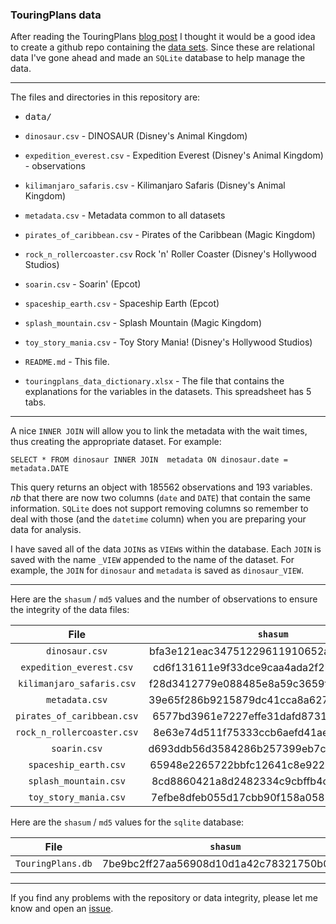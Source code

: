 ### TouringPlans data

After reading the TouringPlans [blog post](https://blog.touringplans.com/2018/06/25/disney-world-wait-times-available-for-data-science-and-machine-learning/) I thought it would be a good idea to create a github repo containing the [data sets](https://touringplans.com/walt-disney-world/crowd-calendar#DataSets). Since these are relational data I've gone ahead and made an `SQLite` database to help manage the data.


---

The files and directories in this repository are:

-   <kbd>data/</kdb>
  - `dinosaur.csv` - DINOSAUR (Disney's Animal Kingdom)
  - `expedition_everest.csv` - Expedition Everest (Disney's Animal Kingdom) -  observations
  - `kilimanjaro_safaris.csv` - Kilimanjaro Safaris (Disney's Animal Kingdom)
  - `metadata.csv` - Metadata common to all datasets
  - `pirates_of_caribbean.csv` - Pirates of the Caribbean (Magic Kingdom)
  - `rock_n_rollercoaster.csv` Rock 'n' Roller Coaster (Disney's Hollywood Studios)
  - `soarin.csv` - Soarin' (Epcot)
  - `spaceship_earth.csv` - Spaceship Earth (Epcot)
  - `splash_mountain.csv` - Splash Mountain (Magic Kingdom)
  - `toy_story_mania.csv` - Toy Story Mania! (Disney's Hollywood Studios)

- `README.md` - This file.
- `touringplans_data_dictionary.xlsx` -  The file that contains the explanations for the variables in the datasets. This spreadsheet has 5 tabs.

---


A nice `INNER JOIN` will allow you to link the metadata with the wait times, thus creating the appropriate dataset. For example:

`SELECT * FROM dinosaur INNER JOIN  metadata ON dinosaur.date = metadata.DATE`

This query returns an object with 185562 observations and 193 variables. *nb* that there are now two columns (`date` and `DATE`) that contain the same information. `SQLite` does not support removing columns so remember to deal with those (and the `datetime` column) when you are preparing your data for analysis.

I have saved all of the data `JOIN`s as `VIEW`s within the database. Each `JOIN` is saved with the name `_VIEW` appended to the name of the dataset. For example, the `JOIN` for `dinosaur` and `metadata` is saved as `dinosaur_VIEW`.


---

Here are the `shasum` / `md5` values and the number of observations to ensure the  integrity of the data files:


| File  | `shasum` | `md5` | Observations |
|:-:|:-:|:-:|:-:|
| `dinosaur.csv` | bfa3e121eac34751229611910652a9256894e1fb  |   c6fd9a43f9d8e89c6092532e8f7b0bcc | 185562 |
| `expedition_everest.csv`  | cd6f131611e9f33dce9caa4ada2f2bbb0ed7984e | 1df1b1399c8fa69f0f78421f638e116b | 204697 |
| `kilimanjaro_safaris.csv` | f28d3412779e088485e8a59c3659f439deb8121a | 4b482465e9474b2af3945ba8b32e3db7 | 193310 |
| `metadata.csv` | 39e65f286b9215879dc41cca8a627a539e38858c | 4875ae9455a76c4611c13fecd88b9945 | 2358 |
| `pirates_of_caribbean.csv` | 6577bd3961e7227effe31dafd873169fb892ce65 | 8e6461d44ff9c1d3170ed3a5d7393e9f | 237486 |
| `rock_n_rollercoaster.csv` | 8e63e74d511f75333ccb6aefd41aea54748afa8a | b7e983298384baf68f98ed3750752c02 | 225596 |
| `soarin.csv` | d693ddb56d3584286b257399eb7c6b53cf36a1a5 | 2a5994c04b389739352fa3a9ed25ccc4 | 225633 |
| `spaceship_earth.csv` | 65948e2265722bbfc12641c8e9228c4ac70fa2b5 | 9ae1a41917b0c70e060e263fd537ed9b | 226426 |
| `splash_mountain.csv` | 8cd8860421a8d2482334c9cbffb4caa58aeaad22 | 87d21d83b2de05fa1f27fcc3bbce327b | 221824 |
| `toy_story_mania.csv` | 7efbe8dfeb055d17cbb90f158a05811d852034b4 | 0f1ae7a9b1de60e7d258733fc0eccbd7 | 227221 |

Here are the `shasum` / `md5` values for the `sqlite` database:

| File  | `shasum` | `md5` |
|:-:|:-:|:-:|
| `TouringPlans.db` | 7be9bc2ff27aa56908d10d1a42c78321750b061d | fc9c7ad755991a5ebf0cfc496b8d2437 |


---

If you find any problems with the repository or data integrity, please let me know and open an [issue](https://github.com/butterflyology/TouringPlans_data/issues). 
